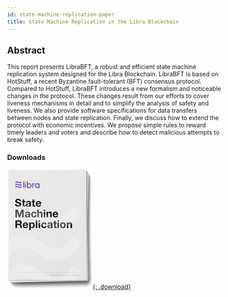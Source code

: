 ```yaml
---
id: state-machine-replication-paper
title: State Machine Replication in the Libra Blockchain
---
```


<!-- hide the table of contents --><style>.toc-headings {display: none !important; visibility: hidden !important;}</style>

## Abstract

This report presents LibraBFT, a robust and efficient state machine replication system designed for the Libra Blockchain. LibraBFT is based on HotStuff, a recent Byzantine fault-tolerant (BFT) consensus protocol. Compared to HotStuff, LibraBFT introduces a new formalism and noticeable changes in the protocol. These changes result from our efforts to cover liveness mechanisms in detail and to simplify the analysis of safety and liveness. We also provide software specifications for data transfers between nodes and state replication. Finally, we discuss how to extend the protocol with economic incentives. We propose simple rules to reward timely leaders and voters and describe how to detect malicious attempts to break safety.

### Downloads

[![State Machine Replication in the Libra Blockchain PDF Download](assets/illustrations/state-machine-pdf.png){: .download}](assets/papers/libra-consensus-state-machine-replication-in-the-libra-blockchain.pdf)
